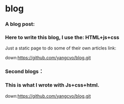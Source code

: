 # blog

### A blog post:

### Here to write this blog, I use the: HTML+js+css

Just a static page to do some of their own articles link:

down:https://github.com/yangcvo/blog.git


### Second blogs：

### This is what I wrote with Js+css+html.

down:https://github.com/yangcvo/blog.git
